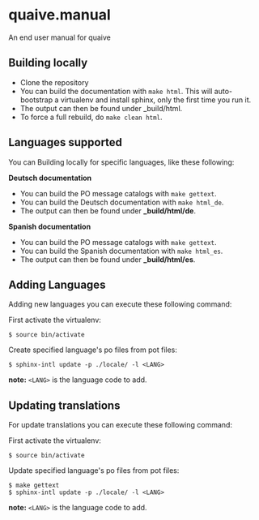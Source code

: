 # quaive.manual
An end user manual for quaive

## Building locally

* Clone the repository
* You can build the documentation with `make html`.
  This will auto-bootstrap a virtualenv and install sphinx, only the first time you run it.
* The output can then be found under _build/html.
* To force a full rebuild, do `make clean html`.

## Languages supported

You can Building locally for specific languages, like these following:

**Deutsch documentation**

* You can build the PO message catalogs with `make gettext`.
* You can build the Deutsch documentation with `make html_de`.
* The output can then be found under **_build/html/de**.

**Spanish documentation**

* You can build the PO message catalogs with `make gettext`.
* You can build the Spanish documentation with `make html_es`.
* The output can then be found under **_build/html/es**.

## Adding Languages

Adding new languages you can execute these following command:

First activate the virtualenv:

    $ source bin/activate

Create specified language's po files from pot files:

    $ sphinx-intl update -p ./locale/ -l <LANG>

**note:** `<LANG>` is the language code to add.

## Updating translations

For update translations you can execute these following command:

First activate the virtualenv:

    $ source bin/activate

Update specified language's po files from pot files:

    $ make gettext
    $ sphinx-intl update -p ./locale/ -l <LANG>

**note:** `<LANG>` is the language code to add.
